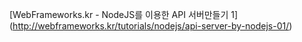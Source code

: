 [WebFrameworks.kr - NodeJS를 이용한 API 서버만들기 1] (http://webframeworks.kr/tutorials/nodejs/api-server-by-nodejs-01/)
